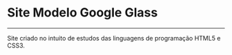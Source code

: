 # Site Modelo Google Glass
---
Site criado no intuito de estudos das linguagens de programação HTML5 e CSS3.
